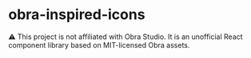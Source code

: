 # obra-inspired-icons
⚠️ This project is not affiliated with Obra Studio. It is an unofficial React component library based on MIT-licensed Obra assets.

